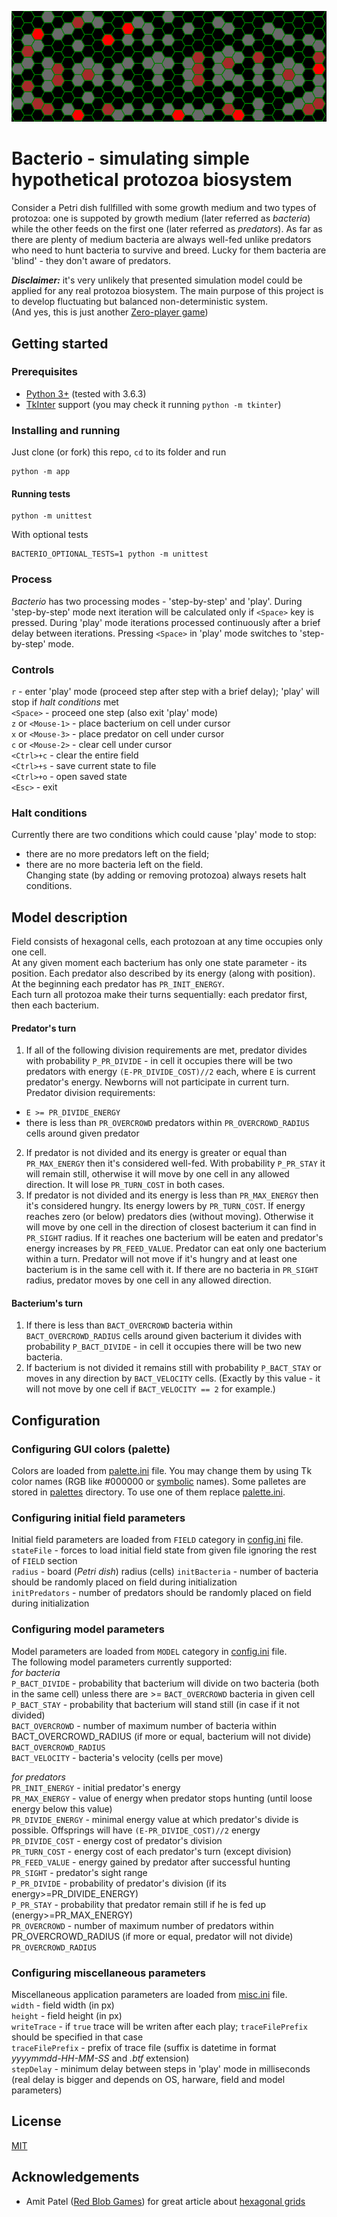 ![Logo](logo.png)

# **Bacterio** - simulating simple hypothetical protozoa biosystem

Consider a Petri dish fullfilled with some growth medium and two types of protozoa: one is suppoted by growth medium (later referred as _bacteria_) while the other feeds on the first one (later referred as _predators_). As far as there are plenty of medium bacteria are always well-fed unlike predators who need to hunt bacteria to survive and breed. Lucky for them bacteria are 'blind' - they don't aware of predators.

_**Disclaimer:**_ it's very unlikely that presented simulation model could be applied for any real protozoa biosystem. The main purpose of this project is to develop fluctuating but balanced non-deterministic system.  
(And yes, this is just another [Zero-player game](https://en.wikipedia.org/wiki/Zero-player_game))


## Getting started

### Prerequisites  
+ [Python 3+](https://www.python.org/downloads/) (tested with  3.6.3)  
+ [TkInter](https://docs.python.org/3/library/tkinter.html) support (you may check it running `python -m tkinter`)  

### Installing and running
Just clone (or fork) this repo, `cd` to its folder and run  
```
python -m app
```

#### Running tests  
```
python -m unittest
```
With optional tests
```
BACTERIO_OPTIONAL_TESTS=1 python -m unittest
```

### Process
*Bacterio* has two processing modes - 'step-by-step' and 'play'. During 'step-by-step' mode next iteration will be calculated only if `<Space>` key is pressed. During 'play' mode iterations processed continuously after a brief delay between iterations. Pressing `<Space>` in 'play' mode switches to 'step-by-step' mode.

### Controls
`r` - enter 'play' mode (proceed step after step with a brief delay); 'play' will stop if *halt conditions* met  
`<Space>` - proceed one step (also exit 'play' mode)  
`z` or `<Mouse-1>` - place bacterium on cell under cursor  
`x` or `<Mouse-3>` - place predator on cell under cursor  
`c` or `<Mouse-2>` - clear cell under cursor  
`<Ctrl>+c` - clear the entire field  
`<Ctrl>+s` - save current state to file  
`<Ctrl>+o` - open saved state  
`<Esc>` - exit  

### Halt conditions
Currently there are two conditions which could cause 'play' mode to stop:  
+ there are no more predators left on the field;  
+ there are no more bacteria left on the field.  
Changing state (by adding or removing protozoa) always resets halt conditions.


## Model description

Field consists of hexagonal cells, each protozoan at any time occupies only one cell.  
At any given moment each bacterium has only one state parameter - its position. Each predator also described by its energy (along with position). At the beginning each predator has `PR_INIT_ENERGY`.  
Each turn all protozoa make their turns sequentially: each predator first, then each bacterium.  

#### Predator's turn  
1. If all of the following division requirements are met, predator divides with probability `P_PR_DIVIDE` - in cell it occupies there will be two predators with energy `(E-PR_DIVIDE_COST)//2` each, where `E` is current predator's energy. Newborns will not participate in current turn.  
Predator division requirements:  
  + `E >= PR_DIVIDE_ENERGY`  
  + there is less than `PR_OVERCROWD` predators within `PR_OVERCROWD_RADIUS` cells around given predator  
2. If predator is not divided and its energy is greater or equal than `PR_MAX_ENERGY` then it's considered well-fed. With probability `P_PR_STAY` it will remain still, otherwise it will move by one cell in any allowed direction. It will lose `PR_TURN_COST` in both cases.  
3. If predator is not divided and its energy is less than `PR_MAX_ENERGY` then it's considered hungry. Its energy lowers by `PR_TURN_COST`. If energy reaches zero (or below) predators dies (without moving). Otherwise it will move by one cell in the direction of closest bacterium it can find in `PR_SIGHT` radius. If it reaches one bacterium will be eaten and predator's energy increases by `PR_FEED_VALUE`. Predator can eat only one bacterium within a turn. Predator will not move if it's hungry and at least one bacterium is in the same cell with it. If there are no bacteria in `PR_SIGHT` radius, predator moves by one cell in any allowed direction.  

#### Bacterium's turn
1. If there is less than `BACT_OVERCROWD` bacteria within `BACT_OVERCROWD_RADIUS` cells around given bacterium it divides with probability `P_BACT_DIVIDE` - in cell it occupies there will be two new bacteria.
2. If bacterium is not divided it remains still with probability `P_BACT_STAY` or moves in any direction by `BACT_VELOCITY` cells. (Exactly by this value - it will not move by one cell if `BACT_VELOCITY == 2` for example.)

## Configuration

### Configuring GUI colors (palette)
Colors are loaded from [palette.ini](palette.ini) file. You may change them by using Tk color names (RGB like #000000 or [symbolic](https://www.tcl.tk/man/tcl8.5/TkCmd/colors.htm) names). Some palletes are stored in [palettes](palletes) directory. To use one of them replace [palette.ini](palette.ini).

### Configuring initial field parameters
Initial field parameters are loaded from `FIELD` category in [config.ini](config.ini) file.  
`stateFile` - forces to load initial field state from given file ignoring the rest of `FIELD` section  
`radius` - board (_Petri dish_) radius (cells)
`initBacteria` - number of bacteria should be randomly placed on field during initialization  
`initPredators` - number of predators should be randomly placed on field during initialization  

### Configuring model parameters
Model parameters are loaded from `MODEL` category in [config.ini](config.ini) file.  
The following model parameters currently supported:  
*for bacteria*  
`P_BACT_DIVIDE` - probability that bacterium will divide on two bacteria (both in the same cell) unless there are >= `BACT_OVERCROWD` bacteria in given cell  
`P_BACT_STAY` -  probability that bacterium will stand still (in case if it not divided)  
`BACT_OVERCROWD` -  number of maximum number of bacteria within BACT_OVERCROWD_RADIUS (if more or equal, bacterium will not divide)  
`BACT_OVERCROWD_RADIUS`  
`BACT_VELOCITY` - bacteria's velocity (cells per move)  
  
*for predators*  
`PR_INIT_ENERGY` - initial predator's energy  
`PR_MAX_ENERGY` - value of energy when predator stops hunting (until loose energy below this value)  
`PR_DIVIDE_ENERGY` - minimal energy value at which predator's divide is possible. Offsprings will have `(E-PR_DIVIDE_COST)//2` energy  
`PR_DIVIDE_COST` - energy cost of predator's division  
`PR_TURN_COST` -  energy cost of each predator's turn (except division)  
`PR_FEED_VALUE` - energy gained by predator after successful hunting  
`PR_SIGHT` - predator's sight range  
`P_PR_DIVIDE` - probability of predator's division (if its energy>=PR_DIVIDE_ENERGY)  
`P_PR_STAY` - probability that predator remain still if he is fed up (energy>=PR_MAX_ENERGY)  
`PR_OVERCROWD` - number of maximum number of predators within PR_OVERCROWD_RADIUS (if more or equal, predator will not divide)  
`PR_OVERCROWD_RADIUS`  
  

### Configuring miscellaneous parameters
Miscellaneous application parameters are loaded from [misc.ini](misc.ini) file.  
`width` - field width (in px)  
`height` - field height (in px)  
`writeTrace` - if `true` trace will be writen after each play; `traceFilePrefix` should be specified in that case  
`traceFilePrefix` - prefix of trace file (suffix is datetime in format *yyyymmdd-HH-MM-SS* and *.btf* extension)  
`stepDelay` - minimum delay between steps in 'play' mode in milliseconds (real delay is bigger and depends on OS, harware, field and model parameters)  


## License
[MIT](LICENSE)

## Acknowledgements
+ Amit Patel ([Red Blob Games](https://www.redblobgames.com)) for great article about [hexagonal grids](https://www.redblobgames.com/grids/hexagons)

